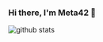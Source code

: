 ### Hi there, I'm Meta42 👋

<!--
### 📊 GitHub Stats:
![](https://github-readme-stats.vercel.app/api?username=iodone&theme=material-palenight&hide_border=false&include_all_commits=false&count_private=false)<br/>
-->
<!--
**iodone/iodone** is a ✨ _special_ ✨ repository because its `README.md` (this file) appears on your GitHub profile.

Here are some ideas to get you started:

- 🔭 I’m currently working on ...
- 🌱 I’m currently learning ...
- 👯 I’m looking to collaborate on ...
- 🤔 I’m looking for help with ...
- 💬 Ask me about ...
- 📫 How to reach me: ...
- 😄 Pronouns: ...
- ⚡ Fun fact: ...
-->

<picture decoding="async" loading="lazy">
  <source media="(prefers-color-scheme: light)" srcset="https://pixel-profile.vercel.app/api/github-stats?username=iodone&screen_effect=false&background=linear-gradient(to%20bottom%20right%2C%20%2374dcc4%2C%20%234597e9)">
  <source media="(prefers-color-scheme: dark)" srcset="https://pixel-profile.vercel.app/api/github-stats?username=iodone&screen_effect=true&background=linear-gradient(to%20bottom%2C%20%23CD001A%200%25%2C%20%23CD001A%2014.72%25%2C%20%23F06400%2014.72%25%2C%20%23F06400%2028.56%25%2C%20%23F2CD00%2028.56%25%2C%20%23F2CD00%2042.84%25%2C%20%2379c300%2042.84%25%2C%20%2379c300%2057.12%25%2C%20%231961ae%2057.12%25%2C%20%231961ae%2071.4%25%2C%20%2331137c%2071.4%25%2C%20%2331137c%2085.24%25%2C%20%2361007d%2085.24%25%2C%20%2361007d%20100%25)">
  <img alt="github stats" src="https://pixel-profile.vercel.app/api/github-stats?username=iodone&screen_effect=false&background=linear-gradient(to%20bottom%20right%2C%20%2374dcc4%2C%20%234597e9)">
</picture>
